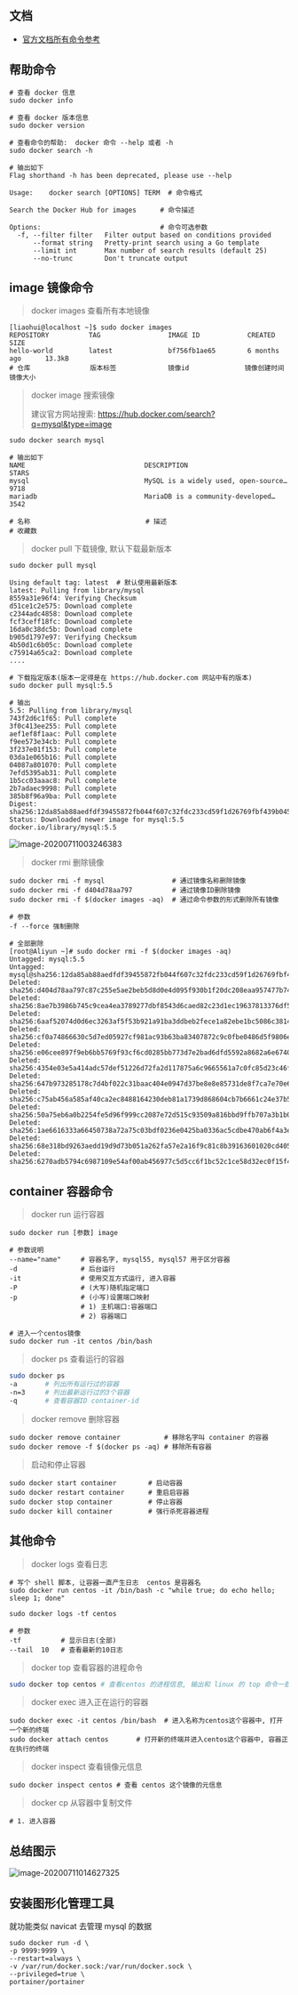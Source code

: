 ## 文档

- [ 官方文档所有命令参考](https://docs.docker.com/engine/reference/run/)

## 帮助命令

```shell
# 查看 docker 信息
sudo docker info

# 查看 docker 版本信息
sudo docker version

# 查看命令的帮助:  docker 命令 --help 或者 -h
sudo docker search -h

# 输出如下
Flag shorthand -h has been deprecated, please use --help

Usage:    docker search [OPTIONS] TERM  # 命令格式

Search the Docker Hub for images      # 命令描述

Options:                              # 命令可选参数
  -f, --filter filter   Filter output based on conditions provided
      --format string   Pretty-print search using a Go template
      --limit int       Max number of search results (default 25)
      --no-trunc        Don't truncate output
```

## image 镜像命令

> docker images 查看所有本地镜像

```shell
[liaohui@localhost ~]$ sudo docker images
REPOSITORY          TAG                 IMAGE ID            CREATED             SIZE
hello-world         latest              bf756fb1ae65        6 months ago      13.3kB
# 仓库               版本标签             镜像id              镜像创建时间       镜像大小
```

> docker image 搜索镜像
>
> 建议官方网站搜索: https://hub.docker.com/search?q=mysql&type=image

```shell
sudo docker search mysql

# 输出如下
NAME                              DESCRIPTION                                   STARS
mysql                             MySQL is a widely used, open-source…          9718
mariadb                           MariaDB is a community-developed…             3542

# 名称                             # 描述                                     # 收藏数
```

> docker pull 下载镜像, 默认下载最新版本

```shell
sudo docker pull mysql

Using default tag: latest  # 默认使用最新版本
latest: Pulling from library/mysql
8559a31e96f4: Verifying Checksum
d51ce1c2e575: Download complete
c2344adc4858: Download complete
fcf3ceff18fc: Download complete
16da0c38dc5b: Download complete
b905d1797e97: Verifying Checksum
4b50d1c6b05c: Download complete
c75914a65ca2: Download complete
....

# 下载指定版本(版本一定得是在 https://hub.docker.com 网站中有的版本)
sudo docker pull mysql:5.5

# 输出
5.5: Pulling from library/mysql
743f2d6c1f65: Pull complete
3f0c413ee255: Pull complete
aef1ef8f1aac: Pull complete
f9ee573e34cb: Pull complete
3f237e01f153: Pull complete
03da1e065b16: Pull complete
04087a801070: Pull complete
7efd5395ab31: Pull complete
1b5cc03aaac8: Pull complete
2b7adaec9998: Pull complete
385b8f96a9ba: Pull complete
Digest: sha256:12da85ab88aedfdf39455872fb044f607c32fdc233cd59f1d26769fbf439b045
Status: Downloaded newer image for mysql:5.5
docker.io/library/mysql:5.5
```

![image-20200711003246383](images/image-20200711003246383.png)

> docker rmi 删除镜像

```shell
sudo docker rmi -f mysql                 # 通过镜像名称删除镜像
sudo docker rmi -f d404d78aa797          # 通过镜像ID删除镜像
sudo docker rmi -f $(docker images -aq)  # 通过命令参数的形式删除所有镜像

# 参数
-f --force 强制删除

# 全部删除
[root@Aliyun ~]# sudo docker rmi -f $(docker images -aq)
Untagged: mysql:5.5
Untagged: mysql@sha256:12da85ab88aedfdf39455872fb044f607c32fdc233cd59f1d26769fbf439b045
Deleted: sha256:d404d78aa797c87c255e5ae2beb5d8d0e4d095f930b1f20dc208eaa957477b74
Deleted: sha256:8ae7b3986b745c9cea4ea3789277dbf8543d6caed82c23d1ec19637813376df5
Deleted: sha256:6aaf52074d0d6ec3263af5f53b921a91ba3ddbeb2fece1a82ebe1bc5086c3814
Deleted: sha256:cf0a74866630c5d7ed05927cf981ac93b63ba83407872c9c0fbe0486d5f9806e
Deleted: sha256:e06cee897f9eb6bb5769f93cf6cd0285bb773d7e2bad6dfd5592a8682a6e6740
Deleted: sha256:4354e03e5a414adc57def51226d72fa2d117875a6c9665561a7c0fc85d23c46f
Deleted: sha256:647b973285178c7d4bf022c31baac404e0947d37be8e8e85731de8f7ca7e70e6
Deleted: sha256:c75ab456a585af40ca2ec8488164230deb81a1739d868604cb7b6661c24e37b5
Deleted: sha256:50a75eb6a0b2254fe5d96f999cc2087e72d515c93509a816bbd9ffb707a3b1b0
Deleted: sha256:1ae6616333a66450738a72a75c03bdf0236e0425ba0336ac5cdbe470ab6f4a3e
Deleted: sha256:68e318bd9263aedd19d9d73b051a262fa57e2a16f9c81c8b39163601020cd405
Deleted: sha256:6270adb5794c6987109e54af00ab456977c5d5cc6f1bc52c1ce58d32ec0f15f4
```

## container 容器命令

> docker run 运行容器

```shell
sudo docker run [参数] image

# 参数说明
--name="name"     # 容器名字, mysql55, mysql57 用于区分容器
-d                # 后台运行
-it               # 使用交互方式运行, 进入容器
-P                # (大写)随机指定端口
-p                # (小写)设置端口映射
                  # 1) 主机端口:容器端口
                  # 2) 容器端口

# 进入一个centos镜像
sudo docker run -it centos /bin/bash
```

> docker ps 查看运行的容器

```sh
sudo docker ps
-a       # 列出所有运行过的容器
-n=3     # 列出最新运行过的3个容器
-q       # 查看容器ID container-id
```

> docker remove 删除容器

```shell
sudo docker remove container           # 移除名字叫 container 的容器
sudo docker remove -f $(docker ps -aq) # 移除所有容器
```

> 启动和停止容器

```shell
sudo docker start container        # 启动容器
sudo docker restart container      # 重启启容器
sudo docker stop container         # 停止容器
sudo docker kill container         # 强行杀死容器进程
```

## 其他命令

> docker logs 查看日志

```shell
# 写个 shell 脚本, 让容器一直产生日志  centos 是容器名
sudo docker run centos -it /bin/bash -c "while true; do echo hello; sleep 1; done"

sudo docker logs -tf centos

# 参数
-tf          # 显示日志(全部)
--tail  10   # 查看最新的10日志
```

> docker top 查看容器的进程命令

```sh
sudo docker top centos # 查看centos 的进程信息, 输出和 linux 的 top 命令一致
```

> docker exec 进入正在运行的容器

```shell
sudo docker exec -it centos /bin/bash  # 进入名称为centos这个容器中, 打开一个新的终端
sudo docker attach centos       # 打开新的终端并进入centos这个容器中, 容器正在执行的终端
```

> docker inspect 查看镜像元信息

```shell
sudo docker inspect centos # 查看 centos 这个镜像的元信息
```

> docker cp 从容器中复制文件

```shell
# 1. 进入容器
```

## 总结图示

![image-20200711014627325](images/image-20200711014627325.png)

## 安装图形化管理工具

就功能类似 navicat 去管理 mysql 的数据

```shell
sudo docker run -d \
-p 9999:9999 \
--restart=always \
-v /var/run/docker.sock:/var/run/docker.sock \
--privileged=true \
portainer/portainer
```
